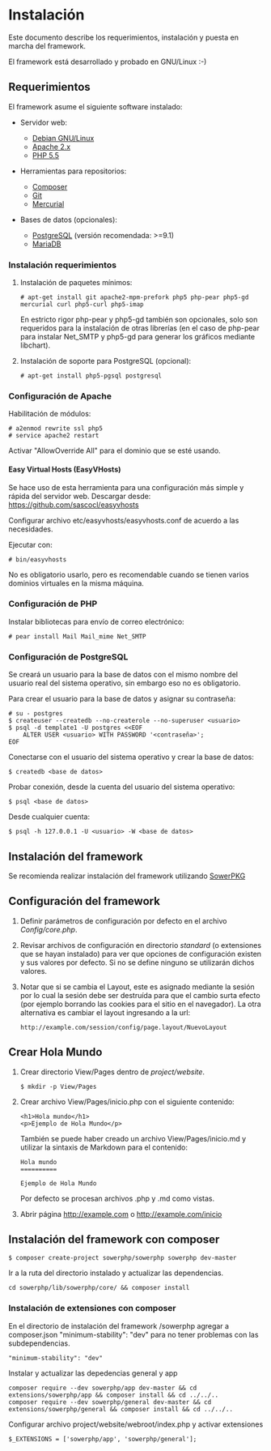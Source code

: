 Instalación
===========

Este documento describe los requerimientos, instalación y puesta en marcha del
framework.

El framework está desarrollado y probado en GNU/Linux :-)

Requerimientos
--------------

El framework asume el siguiente software instalado:

*	Servidor web:
	* [Debian GNU/Linux](https://www.debian.org)
	* [Apache 2.x](http://httpd.apache.org)
	* [PHP 5.5](http://www.php.net/downloads.php)

*	Herramientas para repositorios:
	* [Composer](https://getcomposer.org/download)
	* [Git](http://git-scm.com/download)
	* [Mercurial](http://mercurial.selenic.com/wiki/Download)

*	Bases de datos (opcionales):
	* [PostgreSQL](http://www.postgresql.org/download) (versión recomendada: >=9.1)
	* [MariaDB](https://downloads.mariadb.org)

### Instalación requerimientos

1.	Instalación de paquetes mínimos:

		# apt-get install git apache2-mpm-prefork php5 php-pear php5-gd mercurial curl php5-curl php5-imap

	En estricto rigor php-pear y php5-gd también son opcionales, solo son
	requeridos para la instalación de otras librerías (en el caso de
	php-pear para instalar Net_SMTP y php5-gd para generar los gráficos
	mediante libchart).

2.	Instalación de soporte para PostgreSQL (opcional):

		# apt-get install php5-pgsql postgresql

### Configuración de Apache

Habilitación de módulos:

	# a2enmod rewrite ssl php5
	# service apache2 restart

Activar "AllowOverride All" para el dominio que se esté usando.

#### Easy Virtual Hosts (EasyVHosts)

Se hace uso de esta herramienta para una configuración más simple y rápida
del servidor web. Descargar desde: <https://github.com/sascocl/easyvhosts>

Configurar archivo etc/easyvhosts/easyvhosts.conf de acuerdo a las necesidades.

Ejecutar con:

	# bin/easyvhosts

No es obligatorio usarlo, pero es recomendable cuando se tienen varios dominios
virtuales en la misma máquina.

### Configuración de PHP

Instalar bibliotecas para envío de correo electrónico:

	# pear install Mail Mail_mime Net_SMTP

### Configuración de PostgreSQL

Se creará un usuario para la base de datos con el mismo nombre del usuario real
del sistema operativo, sin embargo eso no es obligatorio.

Para crear el usuario para la base de datos y asignar su contraseña:

	# su - postgres
	$ createuser --createdb --no-createrole --no-superuser <usuario>
	$ psql -d template1 -U postgres <<EOF
		ALTER USER <usuario> WITH PASSWORD '<contraseña>';
	EOF

Conectarse con el usuario del sistema operativo y crear la base de datos:

	$ createdb <base de datos>

Probar conexión, desde la cuenta del usuario del sistema operativo:

	$ psql <base de datos>

Desde cualquier cuenta:

	$ psql -h 127.0.0.1 -U <usuario> -W <base de datos>

Instalación del framework
-------------------------

Se recomienda realizar instalación del framework utilizando
[SowerPKG](https://github.com/SowerPHP/sowerpkg)

Configuración del framework
---------------------------

1.	Definir parámetros de configuración por defecto en el archivo *Config/core.php*.

2.	Revisar archivos de configuración en directorio *standard* (o extensiones que
se hayan instalado) para ver que opciones de configuración existen y sus
valores por defecto. Si no se define ninguno se utilizarán dichos valores.

3.	Notar que si se cambia el Layout, este es asignado mediante la sesión
	por lo cual la sesión debe ser destruída para que el cambio surta efecto
	(por ejemplo borrando las cookies para el sitio en el navegador). La
	otra alternativa es cambiar el layout ingresando a la url:

		http://example.com/session/config/page.layout/NuevoLayout

Crear Hola Mundo
----------------

1.	Crear directorio View/Pages dentro de *project/website*.

		$ mkdir -p View/Pages

2.	Crear archivo View/Pages/inicio.php con el siguiente contenido:

		<h1>Hola mundo</h1>
		<p>Ejemplo de Hola Mundo</p>

	También se puede haber creado un archivo View/Pages/inicio.md y utilizar
	la sintaxis de Markdown para el contenido:

		Hola mundo
		==========

		Ejemplo de Hola Mundo

	Por defecto se procesan archivos .php y .md como vistas.

3.	Abrir página http://example.com o http://example.com/inicio

Instalación del framework con composer
-------------------------

```
$ composer create-project sowerphp/sowerphp sowerphp dev-master
```

Ir a la ruta del directorio instalado y actualizar las dependencias.

```
cd sowerphp/lib/sowerphp/core/ && composer install
```

### Instalación de extensiones con composer

En el directorio de instalación del framework /sowerphp agregar a composer.json "minimum-stability": "dev" para no tener problemas con las subdependencias.

```
"minimum-stability": "dev"
```

Instalar y actualizar las depedencias general y app

```
composer require --dev sowerphp/app dev-master && cd extensions/sowerphp/app && composer install && cd ../../..
composer require --dev sowerphp/general dev-master && cd extensions/sowerphp/general && composer install && cd ../../..
```
Configurar archivo project/website/webroot/index.php y activar extensiones

```
$_EXTENSIONS = ['sowerphp/app', 'sowerphp/general'];
```
